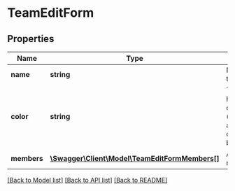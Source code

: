 # TeamEditForm

## Properties
Name | Type | Description | Notes
------------ | ------------- | ------------- | -------------
**name** | **string** | Name of the team | 
**color** | **string** | The hexadecimal color code (default: auto-calculated by name) | [optional] 
**members** | [**\Swagger\Client\Model\TeamEditFormMembers[]**](TeamEditFormMembers.md) | All team members | 

[[Back to Model list]](../../README.md#documentation-for-models) [[Back to API list]](../../README.md#documentation-for-api-endpoints) [[Back to README]](../../README.md)

